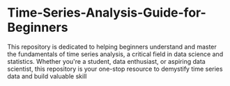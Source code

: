 # Time-Series-Analysis-Guide-for-Beginners
This repository is dedicated to helping beginners understand and master the fundamentals of time series analysis, a critical field in data science and statistics. Whether you're a student, data enthusiast, or aspiring data scientist, this repository is your one-stop resource to demystify time series data and build valuable skill
